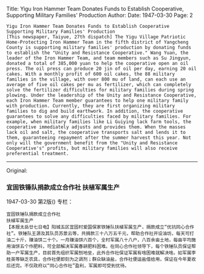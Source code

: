 Title: Yigu Iron Hammer Team Donates Funds to Establish Cooperative, Supporting Military Families' Production
Author:
Date: 1947-03-30
Page: 2

    Yigu Iron Hammer Team Donates Funds to Establish Cooperative
    Supporting Military Families' Production
    [This newspaper, Taiyue, 27th dispatch] The Yigu Village Patriotic Home-Protecting Iron Hammer Team in the fifth district of Yangcheng County is supporting military families' production by donating funds to establish the "Unity and Resistance Cooperative." Wang Yuan, the leader of the Iron Hammer Team, and team members such as Su Jingyun, donated a total of 385,000 yuan to help the cooperative open an oil press. The oil press can produce 20 jin of oil per day, earning 20 oil cakes. With a monthly profit of 600 oil cakes, the 88 military families in the village, with over 800 mu of land, can each use an average of five oil cakes per mu as fertilizer, which can completely solve the fertilizer difficulties for military families during spring plowing. Under the leadership of the Unity and Resistance Cooperative, each Iron Hammer Team member guarantees to help one military family with production. Currently, they are first organizing military families to dig and build earthwork. In addition, the cooperative guarantees to solve any difficulties faced by military families. For example, when military families like Li Guiying lack farm tools, the cooperative immediately adjusts and provides them. When the masses lack oil and salt, the cooperative transports salt and lends it to them, guaranteeing repayment after the summer harvest this year. Not only will the government benefit from the "Unity and Resistance Cooperative's" profits, but military families will also receive preferential treatment.



<hr /> 

Original: 


### 宜固铁锤队捐款成立合作社  扶植军属生产

1947-03-30
第2版()
专栏：

    宜固铁锤队捐款成立合作社
    扶植军属生产
    【本报太岳廿七日电】阳城五区宜固村爱国保家铁锤队扶植军属生产，捐款成立“优抗同心合作社”。铁锤队王源及其队员苏景云等，共捐款三十八万五千元，帮助合作社开设油坊，每天可打油二十斤，赚油饼二十个。一月赚油饼六百个，全村军属八十八户，八百余亩土地，每亩平均施用油饼五个作肥料，可全部解决军属春耕肥料困难。在同心合作社领导下，每个铁锤队员保证帮助一户军属生产，目前首先组织军属刨地垒，此外合作社保证军属有啥困难就解决啥。如军属李桂英等缺乏农具，合作社便即刻为之调剂；群众缺油盐，合作社便运盐借给用，保证在今年夏收后还完。不仅政府以“同心合作社”盈利，军属即可受到优待。
